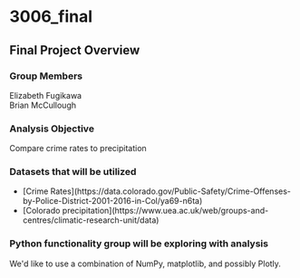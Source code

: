 # 3006_final
## Final Project Overview
### Group Members
<p> Elizabeth Fugikawa <br>
Brian McCullough </p>

### Analysis Objective
Compare crime rates to precipitation


### Datasets that will be utilized
<ul>
  <li> [Crime Rates](https://data.colorado.gov/Public-Safety/Crime-Offenses-by-Police-District-2001-2016-in-Col/ya69-n6ta) </li>
  <li> [Colorado precipitation](https://www.uea.ac.uk/web/groups-and-centres/climatic-research-unit/data) </li>
</ul>

### Python functionality group will be exploring with analysis
We'd like to use a combination of NumPy, matplotlib, and possibly Plotly.
